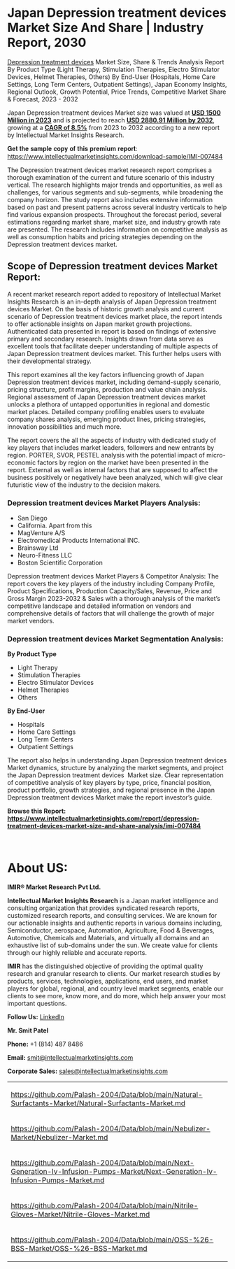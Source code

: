 <h1>Japan Depression treatment devices Market Size And Share | Industry Report, 2030</h1>
<p><a href="https://www.intellectualmarketinsights.com/report/depression-treatment-devices-market-size-and-share-analysis/imi-007484">Depression treatment devices</a> Market Size, Share &amp; Trends Analysis Report By Product Type (Light Therapy, Stimulation Therapies, Electro Stimulator Devices, Helmet Therapies, Others) By End-User (Hospitals, Home Care Settings, Long Term Centers, Outpatient Settings), Japan Economy Insights, Regional Outlook, Growth Potential, Price Trends, Competitive Market Share &amp; Forecast, 2023 - 2032</p>
<p>Japan Depression treatment devices Market size was valued at&nbsp;<strong><u>USD 1500 Million in 2023</u></strong>&nbsp;and is projected to reach&nbsp;<strong><u>USD 2880.91 Million by 2032</u></strong>, growing at a&nbsp;<strong><u>CAGR of 8.5%</u></strong>&nbsp;from 2023 to 2032 according to a new report by Intellectual Market Insights Research.</p>
<p>𝐆𝐞𝐭 𝐭𝐡𝐞 𝐬𝐚𝐦𝐩𝐥𝐞 𝐜𝐨𝐩𝐲 𝐨𝐟 𝐭𝐡𝐢𝐬 𝐩𝐫𝐞𝐦𝐢𝐮𝐦 𝐫𝐞𝐩𝐨𝐫𝐭: <a href="https://www.intellectualmarketinsights.com/download-sample/IMI-007484">https://www.intellectualmarketinsights.com/download-sample/IMI-007484</a></p>
<p>The Depression treatment devices market research report comprises a thorough examination of the current and future scenario of this industry vertical. The research highlights major trends and opportunities, as well as challenges, for various segments and sub-segments, while broadening the company horizon. The study report also includes extensive information based on past and present patterns across several industry verticals to help find various expansion prospects. Throughout the forecast period, several estimations regarding market share, market size, and industry growth rate are presented. The research includes information on competitive analysis as well as consumption habits and pricing strategies depending on the Depression treatment devices market.</p>
<h2>Scope of Depression treatment devices Market Report:</h2>
<p>A recent market research report added to repository of Intellectual Market Insights Research is an in-depth analysis of Japan Depression treatment devices Market. On the basis of historic growth analysis and current scenario of Depression treatment devices market place, the report intends to offer actionable insights on Japan market growth projections. Authenticated data presented in report is based on findings of extensive primary and secondary research. Insights drawn from data serve as excellent tools that facilitate deeper understanding of multiple aspects of Japan Depression treatment devices market. This further helps users with their developmental strategy.</p>
<p>This report examines all the key factors influencing growth of Japan Depression treatment devices market, including demand-supply scenario, pricing structure, profit margins, production and value chain analysis. Regional assessment of Japan Depression treatment devices market unlocks a plethora of untapped opportunities in regional and domestic market places. Detailed company profiling enables users to evaluate company shares analysis, emerging product lines, pricing strategies, innovation possibilities and much more.</p>
<p>The report covers the all the aspects of industry with dedicated study of key players that includes market leaders, followers and new entrants by region. PORTER, SVOR, PESTEL analysis with the potential impact of micro-economic factors by region on the market have been presented in the report. External as well as internal factors that are supposed to affect the business positively or negatively have been analyzed, which will give clear futuristic view of the industry to the decision makers.</p>
<h3>Depression treatment devices Market Players Analysis:</h3>
<ul>
<li>San Diego</li>
<li>California. Apart from this</li>
<li>MagVenture A/S</li>
<li>Electromedical Products International INC.</li>
<li>Brainsway Ltd</li>
<li>Neuro-Fitness LLC</li>
<li>Boston Scientific Corporation</li>
</ul>
<p>Depression treatment devices Market Players &amp; Competitor Analysis: The report covers the key players of the industry including Company Profile, Product Specifications, Production Capacity/Sales, Revenue, Price and Gross Margin 2023-2032 &amp; Sales with a thorough analysis of the market&rsquo;s competitive landscape and detailed information on vendors and comprehensive details of factors that will challenge the growth of major market vendors.</p>
<h3>Depression treatment devices Market Segmentation Analysis:</h3>
<p><strong>By Product Type</strong></p>
<ul>
<li>Light Therapy</li>
<li>Stimulation Therapies</li>
<li>Electro Stimulator Devices</li>
<li>Helmet Therapies</li>
<li>Others</li>
</ul>
<p><strong>By End-User</strong></p>
<ul>
<li>Hospitals</li>
<li>Home Care Settings</li>
<li>Long Term Centers</li>
<li>Outpatient Settings</li>
</ul>
<p>The report also helps in understanding Japan Depression treatment devices Market dynamics, structure by analyzing the market segments, and project the Japan Depression treatment devices &nbsp;Market size. Clear representation of competitive analysis of key players by type, price, financial position, product portfolio, growth strategies, and regional presence in the Japan Depression treatment devices Market make the report investor&rsquo;s guide.</p>
<p><strong>Browse this Report: </strong><a href="https://www.intellectualmarketinsights.com/report/depression-treatment-devices-market-size-and-share-analysis/imi-007484"><strong>https://www.intellectualmarketinsights.com/report/depression-treatment-devices-market-size-and-share-analysis/imi-007484</strong></a></p>
<p>&nbsp;</p>
<h1>About US:</h1>
<p><strong>IMIR&reg; Market Research Pvt Ltd.</strong></p>
<p><strong>Intellectual Market Insights Research</strong> is a Japan market intelligence and consulting organization that provides syndicated research reports, customized research reports, and consulting services. We are known for our actionable insights and authentic reports in various domains including, Semiconductor, aerospace, Automation, Agriculture, Food &amp; Beverages, Automotive, Chemicals and Materials, and virtually all domains and an exhaustive list of sub-domains under the sun. We create value for clients through our highly reliable and accurate reports.</p>
<p><strong>IMIR</strong> has the distinguished objective of providing the optimal quality research and granular research to clients. Our market research studies by products, services, technologies, applications, end users, and market players for global, regional, and country level market segments, enable our clients to see more, know more, and do more, which help answer your most important questions.</p>
<p><strong>Follow Us:</strong> <a href="https://www.linkedin.com/company/imir-marketresearch/">LinkedIn</a></p>
<p><strong>Mr. Smit Patel</strong></p>
<p><strong>Phone:</strong> +1 (814) 487 8486</p>
<p><strong>Email:</strong> <a href="mailto:smit@intellectualmarketinsights.com">smit@intellectualmarketinsights.com</a></p>
<p><strong>Corporate Sales:</strong> <a href="mailto:sales@intellectualmarketinsights.com">sales@intellectualmarketinsights.com</a></p>
<table width="0">
<tbody>
<tr>
<td>
<p><a href="https://github.com/Palash-2004/Data/blob/main/Natural-Surfactants-Market/Natural-Surfactants-Market.md">https://github.com/Palash-2004/Data/blob/main/Natural-Surfactants-Market/Natural-Surfactants-Market.md</a></p>
</td>
</tr>
<tr>
<td>
<p><a href="https://github.com/Palash-2004/Data/blob/main/Nebulizer-Market/Nebulizer-Market.md">https://github.com/Palash-2004/Data/blob/main/Nebulizer-Market/Nebulizer-Market.md</a></p>
</td>
</tr>
<tr>
<td>
<p><a href="https://github.com/Palash-2004/Data/blob/main/Next-Generation-Iv-Infusion-Pumps-Market/Next-Generation-Iv-Infusion-Pumps-Market.md">https://github.com/Palash-2004/Data/blob/main/Next-Generation-Iv-Infusion-Pumps-Market/Next-Generation-Iv-Infusion-Pumps-Market.md</a></p>
</td>
</tr>
<tr>
<td>
<p><a href="https://github.com/Palash-2004/Data/blob/main/Nitrile-Gloves-Market/Nitrile-Gloves-Market.md">https://github.com/Palash-2004/Data/blob/main/Nitrile-Gloves-Market/Nitrile-Gloves-Market.md</a></p>
</td>
</tr>
<tr>
<td>
<p><a href="https://github.com/Palash-2004/Data/blob/main/OSS-%26-BSS-Market/OSS-%26-BSS-Market.md">https://github.com/Palash-2004/Data/blob/main/OSS-%26-BSS-Market/OSS-%26-BSS-Market.md</a></p>
</td>
</tr>
</tbody>
</table>
<p>&nbsp;</p>
<p><strong>&nbsp;</strong></p>
